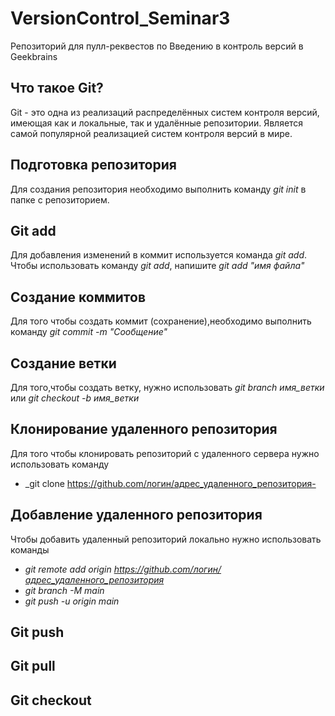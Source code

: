 # VersionControl_Seminar3
Репозиторий для пулл-реквестов по Введению в контроль версий в Geekbrains

## Что такое Git?

Git - это одна из реализаций распределённых систем контроля версий, имеющая как и локальные, так и удалённые репозитории. Является самой популярной реализацией систем контроля версий в мире. 

## Подготовка репозитория

Для создания репозитория необходимо выполнить команду *git init* в папке с репозиторием.

## Git add

Для добавления изменений в коммит используется команда *git add*. Чтобы использовать команду *git add*, напишите *git add "имя файла"*

## Создание коммитов 

Для того чтобы создать коммит (сохранение),необходимо выполнить команду *git commit -m "Сообщение"*

## Создание ветки

Для того,чтобы создать ветку, нужно использовать *git branch имя_ветки* или *git checkout -b имя_ветки*

## Клонирование удаленного репозитория

Для того чтобы клонировать репозиторий с удаленного сервера нужно использовать команду 
* _git clone https://github.com/логин/адрес_удаленного_репозитория-

## Добавление удаленного репозитория

Чтобы добавить удаленный репозиторий локально нужно использовать команды  
* _git remote add origin https://github.com/логин/адрес_удаленного_репозитория_
* _git branch -M main_
* _git push -u origin main_
## Git push


## Git pull

## Git checkout


